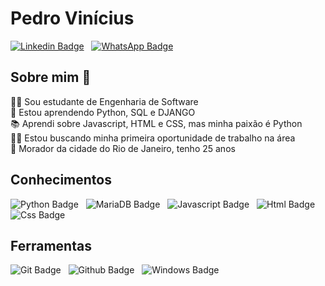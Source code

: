 # Pedro Vinícius

[![Linkedin Badge](https://img.shields.io/badge/Linkedin-323330?style=for-the-badge&logo=linkedin&logoColor=blue)](https://www.linkedin.com/in/pedrovinnic/) &nbsp;
[![WhatsApp Badge](https://img.shields.io/badge/WhatsApp-25D366?style=for-the-badge&logo=whatsapp&logoColor=white)](https://wa.me/qr/M2BPVWVHLVW7K1)
<br>

## Sobre mim 🤔

🧑‍🎓 Sou estudante de Engenharia de Software<br>
📖 Estou aprendendo Python, SQL e DJANGO<br>
📚 Aprendi sobre Javascript, HTML e CSS, mas minha paixão é Python<br>
👨‍💻 Estou buscando minha primeira oportunidade de trabalho na área<br>
🚠 Morador da cidade do Rio de Janeiro, tenho 25 anos
<br>

## Conhecimentos

![Python Badge](https://img.shields.io/badge/Python-FFD43B?style=for-the-badge&logo=python&logoColor=blue) &nbsp;
![MariaDB Badge](https://img.shields.io/badge/MariaDB-003545?style=for-the-badge&logo=mariadb&logoColor=white) &nbsp;
![Javascript Badge](https://img.shields.io/badge/JavaScript-323330?style=for-the-badge&logo=javascript&logoColor=F7DF1E) &nbsp;
![Html Badge](https://img.shields.io/badge/HTML5-E34F26?style=for-the-badge&logo=html5&logoColor=white) &nbsp;
![Css Badge](https://img.shields.io/badge/CSS3-1572B6?style=for-the-badge&logo=css3&logoColor=white)
<br>

## Ferramentas

![Git Badge](https://img.shields.io/badge/-git-black?style=for-the-badge&logo=Git) &nbsp;
![Github Badge](https://img.shields.io/badge/GitHub-100000?style=for-the-badge&logo=github&logoColor=white) &nbsp;
![Windows Badge](https://img.shields.io/badge/Windows_11-0078d4?style=for-the-badge&logo=windows-11&logoColor=white)
<br>

